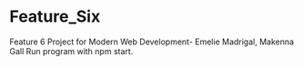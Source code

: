 # Feature_Six
Feature 6 Project for Modern Web Development- Emelie Madrigal, Makenna Gall
Run program with npm start.
